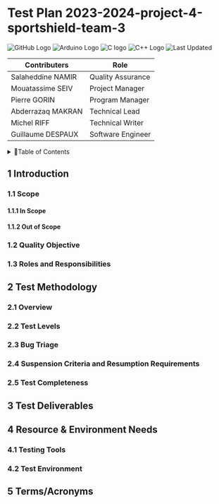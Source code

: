 # Test Plan 2023-2024-project-4-sportshield-team-3

![GitHub Logo](https://img.shields.io/badge/-GitHub-181717?logo=github) ![Arduino Logo](https://img.shields.io/badge/-Arduino-00979D?logo=arduino&logoColor=white) ![C logo](https://img.shields.io/badge/-C-A8B9CC?logo=c&logoColor=white)  ![C++ Logo](https://img.shields.io/badge/-C++-00599C?logo=c%2B%2B&logoColor=white)
![Last Updated](https://img.shields.io/badge/Last%20Updated-March%2015%2C%202024-orange)

| Contributers        | Role              |
| ----------------- | ----------------- | 
| Salaheddine NAMIR | Quality Assurance |         
| Mouatassime SEIV  | Project Manager   |        
| Pierre GORIN      | Program Manager   |         
| Abderrazaq MAKRAN | Technical Lead    |         
| Michel RIFF       | Technical Writer  |          
| Guillaume DESPAUX | Software Engineer |          

<details>
<summary>📖Table of Contents</summary>

1. [Introduction](#1-introduction)
    1. [Scope](#11-scope)
        1. [In Scope](#111-in-scope)
        2. [Out of Scope](#112-out-of-scope)
    2. [Quality Objective](#12-quality-objective)
    3. [Roles and Responsibilities](#13-roles-and-responsibilities)
2. [Test Methodology](#2-test-methodology)
    1. [Overview](#21-overview)
    2. [Test Levels](#22-test-levels)
    3. [Bug Triage](#23-bug-triage)
    4. [Suspension Criteria and Resumption Requirements](#24-suspension-criteria-and-resumption-requirements)
    5. [Test Completeness](#25-test-completeness)
3. [Test Deliverables](#3-test-deliverables)
4. [Resource & Environment Needs](#4-resource--environment-needs)
    1. [Testing Tools](#41-testing-tools)
    2. [Test Environment](#42-test-environment)
5. [Terms/Acronyms](#5-termsacronyms)

</details>

## 1 Introduction	


### 1.1  Scope
#### 1.1.1 In Scope


	

#### 1.1.2 Out of Scope


### 1.2 Quality Objective


### 1.3 Roles and Responsibilities 





## 2 Test Methodology
### 2.1 Overview








### 2.2 Test Levels








	
### 2.3 Bug Triage




### 2.4 Suspension Criteria and Resumption Requirements



### 2.5 Test Completeness

## 3 Test Deliverables




## 4 Resource & Environment Needs

### 4.1 Testing Tools





### 4.2 Test Environment



## 5 Terms/Acronyms 



